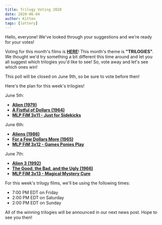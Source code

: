 ```yaml
---
title: Trilogy Voting 2020
date: 2020-06-04
author: Kitten
tags: [lottery]
---
```


Hello, everyone!  We've looked through your suggestions and we're ready for your votes!

Voting for this month's films is **[HERE][lotto]**!  This month's theme is **"TRILOGIES"**. We thought we'd try something a bit different this time around and let you all suggest which trilogies you'd like to see!  So, vote away and let's see which ones win!

This poll will be closed on June 9th, so be sure to vote before then!

Here's the plan for this week's trilogies!

June 5th:
-	**[Alien (1979)][m1]**
-	**[A Fistful of Dollars (1964)][m2]**
-	**[MLP FiM 3x11 - Just for Sidekicks][p1]**

June 6th:
-	**[Aliens (1986)][m3]**
-	**[For a Few Dollars More (1965)][m4]**
-	**[MLP FiM 3x12 - Games Ponies Play][p2]**

June 7th:
-	**[Alien 3 (1992)][m5]**
-	**[The Good, the Bad, and the Ugly (1966)][m6]**
-	**[MLP FiM 3x13 - Magical Mystery Cure][p3]**

For this week's trilogy films, we'll be using the following times:
- 7:00 PM EDT on Friday
- 2:00 PM EDT on Saturday
- 2:00 PM EDT on Sunday

All of the winning trilogies will be announced in our next news post.  Hope to see you then!

[lotto]: https://docs.google.com/forms/d/e/1FAIpQLSdLHMEih3xmxT-kp2Ok7GDRcuKEFA3j3kzIsdnRd6cG12Cv1g/viewform
[m1]: https://www.imdb.com/title/tt0078748/
[m2]: https://www.imdb.com/title/tt0058461/
[m3]: https://www.imdb.com/title/tt0090605/
[m4]: https://www.imdb.com/title/tt0059578/
[m5]: https://www.imdb.com/title/tt0103644/
[m6]: https://www.imdb.com/title/tt0060196/
[p1]: https://www.imdb.com/title/tt2516580/
[p2]: https://www.imdb.com/title/tt2516586/
[p3]: https://www.imdb.com/title/tt2516588/
